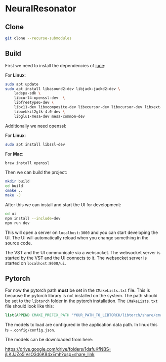 # NeuralResonator

## Clone

```bash
git clone --recurse-submodules
```

## Build

First we need to install the dependencies of [juce](https://github.com/juce-framework/JUCE/blob/master/docs/Linux%20Dependencies.md):

For **Linux**:

```bash
sudo apt update
sudo apt install libasound2-dev libjack-jackd2-dev \
    ladspa-sdk \
    libcurl4-openssl-dev  \
    libfreetype6-dev \
    libx11-dev libxcomposite-dev libxcursor-dev libxcursor-dev libxext-dev libxinerama-dev libxrandr-dev libxrender-dev \
    libwebkit2gtk-4.0-dev \
    libglu1-mesa-dev mesa-common-dev
```

Additionally we need openssl:

For **Linux**:

```bash
sudo apt install libssl-dev
```
For **Mac**:

```bash
brew install openssl
```

Then we can build the project:

```bash
mkdir build
cd build
cmake ..
make -J
```

After this we can install and start the UI for development:

```bash
cd ui
npm install --include=dev
npm run dev
```

This will open a server on `localhost:3000` and you can start developing the UI. The UI will automatically reload when you change something in the source code.

The VST and the UI communicate via a websocket. The websocket server is started by the VST and the UI connects to it. The websocket server is started on `localhost:8000/ui`.

## Pytorch

For now the pytorch path **must** be set in the `CMakeLists.txt` file. This is because the pytorch library is not installed on the system. The path should be set to the `libtorch` folder in the pytorch installation. The `CMakeLists.txt` file should look like this:

```cmake
list(APPEND CMAKE_PREFIX_PATH "YOUR_PATH_TO_LIBTORCH/libtorch/share/cmake/Torch")
```

The models to load are configured in the application data path. In linux this is `~.config/config.json`.

The models can be downloaded from here:

https://drive.google.com/drive/folders/1dafuKfNBS-jLKJJZo5iVsO3d6K84xEmh?usp=share_link